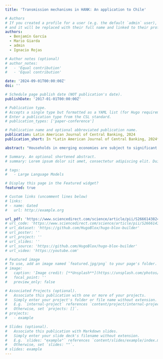 ```yaml
---
title: 'Transmission mechanisms in HANK: An application to Chile'

# Authors
# If you created a profile for a user (e.g. the default `admin` user), write the username (folder name) here
# and it will be replaced with their full name and linked to their profile.
authors:
  - Benjamín García
  - Mario Giarda
  - admin
  - Ignacio Rojas

# Author notes (optional)
# author_notes:
#   - 'Equal contribution'
#   - 'Equal contribution'

date: '2024-09-01T00:00:00Z'
doi: ''

# Schedule page publish date (NOT publication's date).
publishDate: '2017-01-01T00:00:00Z'

# Publication type.
# Accepts a single type but formatted as a YAML list (for Hugo requirements).
# Enter a publication type from the CSL standard.
# publication_types: ['paper-conference']

# Publication name and optional abbreviated publication name.
publication: Latin American Journal of Central Banking, 2024
publication_short: In *Latin American Journal of Central Banking, 2024*

abstract: "Households in emerging economies are subject to significant income risk and have low access to financial markets. Leveraging multiple administrative microdata sources, this paper documents significant heterogeneity in asset holdings, income, and income cyclicality across the distribution of Chilean households, as well as considerable income risk. Considering this evidence, we compare the transmission mechanisms between Heterogeneous-Agent New-Keynesian models with search and matching (SAM) and sticky wage frictions (SW), and between one-liquid-asset (OA) and two-asset (TA) specifications. We propose a decomposition of consumption responses into direct, indirect, average, and cross-sectional effects. We show that the transmission mechanisms depend on the labor market setup: in SAM-OA the transmission operates through average and direct effects, while in SW-OA it is through cross-sectional effects. Assets also matter, the transmission in the SW-TA has stronger direct and average effects than SW-OA."

# Summary. An optional shortened abstract.
# summary: Lorem ipsum dolor sit amet, consectetur adipiscing elit. Duis posuere tellus ac convallis placerat. Proin tincidunt magna sed ex sollicitudin condimentum.

# tags:
#   - Large Language Models

# Display this page in the Featured widget?
featured: true

# Custom links (uncomment lines below)
# links:
# - name: Gated
#   url: http://example.org

url_pdf: 'https://www.sciencedirect.com/science/article/pii/S2666143824000073'
# url_code: 'https://www.sciencedirect.com/science/article/pii/S2666143824000073'
# url_dataset: 'https://github.com/HugoBlox/hugo-blox-builder'
# url_poster: ''
# url_project: ''
# url_slides: ''
# url_source: 'https://github.com/HugoBlox/hugo-blox-builder'
# url_video: 'https://youtube.com'

# Featured image
# To use, add an image named `featured.jpg/png` to your page's folder.
# image:
#   caption: 'Image credit: [**Unsplash**](https://unsplash.com/photos/pLCdAaMFLTE)'
#   focal_point: ''
#   preview_only: false

# Associated Projects (optional).
#   Associate this publication with one or more of your projects.
#   Simply enter your project's folder or file name without extension.
#   E.g. `internal-project` references `content/project/internal-project/index.md`.
#   Otherwise, set `projects: []`.
# projects:
#   - example

# Slides (optional).
#   Associate this publication with Markdown slides.
#   Simply enter your slide deck's filename without extension.
#   E.g. `slides: "example"` references `content/slides/example/index.md`.
#   Otherwise, set `slides: ""`.
# slides: example
---
```


<!-- {{% callout note %}}
Click the _Cite_ button above to demo the feature to enable visitors to import publication metadata into their reference management software.
{{% /callout %}}

{{% callout note %}}
Create your slides in Markdown - click the _Slides_ button to check out the example.
{{% /callout %}}

Add the publication's **full text** or **supplementary notes** here. You can use rich formatting such as including [code, math, and images](https://docs.hugoblox.com/content/writing-markdown-latex/). -->
